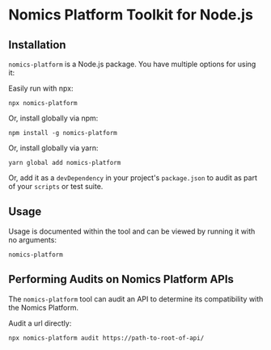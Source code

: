 # Nomics Platform Toolkit for Node.js

## Installation

`nomics-platform` is a Node.js package. You have multiple options for using it:

Easily run with npx:

```
npx nomics-platform
```

Or, install globally via npm:

```
npm install -g nomics-platform
```

Or, install globally via yarn:

```
yarn global add nomics-platform
```

Or, add it as a `devDependency` in your project's `package.json` to audit as part of your `scripts` or test suite.

## Usage

Usage is documented within the tool and can be viewed by running it with no arguments:

```
nomics-platform
```

## Performing Audits on Nomics Platform APIs

The `nomics-platform` tool can audit an API to determine its compatibility with the Nomics Platform.

Audit a url directly:

```
npx nomics-platform audit https://path-to-root-of-api/
```
